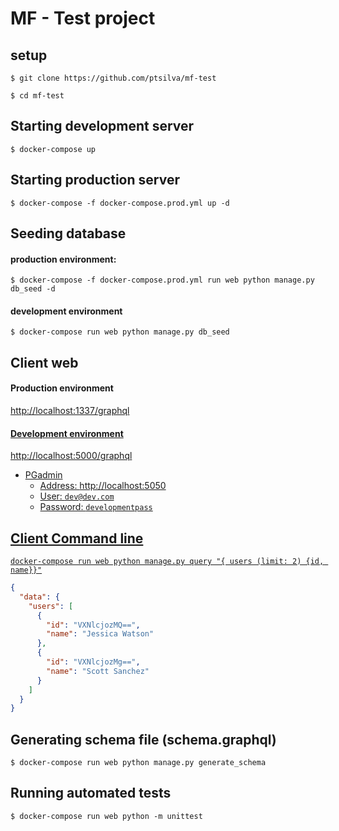 # MF - Test project

## setup
```$ git clone https://github.com/ptsilva/mf-test```

```$ cd mf-test```

## Starting development server
```$ docker-compose up```

## Starting production server
```$ docker-compose -f docker-compose.prod.yml up -d```

## Seeding database
#### production environment:
```$ docker-compose -f docker-compose.prod.yml run web python manage.py db_seed -d```
#### development environment
```$ docker-compose run web python manage.py db_seed```

## Client web
#### Production environment
<a href="http://localhost:1337/graphql">http://localhost:1337/graphql

#### Development environment
<a href="http://localhost:1337/graphql">http://localhost:5000/graphql

- PGadmin
  - Address: <a href="http://localhost:5050">http://localhost:5050
  - User: ```dev@dev.com```
  - Password: ```developmentpass```

## Client Command line
```docker-compose run web python manage.py query "{ users (limit: 2) {id, name}}"```
```json
{
  "data": {
    "users": [
      {
        "id": "VXNlcjozMQ==",
        "name": "Jessica Watson"
      },
      {
        "id": "VXNlcjozMg==",
        "name": "Scott Sanchez"
      }
    ]
  }
}
``` 

## Generating schema file (schema.graphql)
```$ docker-compose run web python manage.py generate_schema```
## Running automated tests
```$ docker-compose run web python -m unittest```